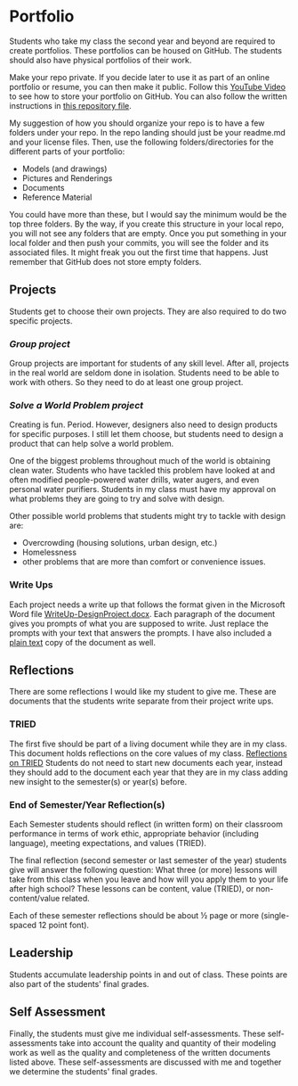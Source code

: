 # Portfolio
Students who take my class the second year and beyond are required to create portfolios.  These portfolios can be housed on GitHub.  The students should also have physical portfolios of their work.

Make your repo private.  If you decide later to use it as part of an online portfolio or resume, you can then make it public.  Follow this [YouTube Video](https://www.youtube.com/watch?v=l9rcfkhii9M&feature=youtu.be) to see how to store your portfolio on GitHub.  You can also follow the written instructions in [this repository file](https://github.com/MichaelTMiyoshi/BoidsSimulation/blob/master/TerminalGit.md).

My suggestion of how you should organize your repo is to have a few folders under your repo.  In the repo landing should just be your readme.md and your license files.  Then, use the following folders/directories for the different parts of your portfolio:

* Models (and drawings)
* Pictures and Renderings
* Documents
* Reference Material

You could have more than these, but I would say the minimum would be the top three folders.  By the way, if you create this structure in your local repo, you will not see any folders that are empty.  Once you put something in your local folder and then push your commits, you will see the folder and its associated files.  It might freak you out the first time that happens.  Just remember that GitHub does not store empty folders.

## Projects
Students get to choose their own projects.  They are also required to do two specific projects.

### *Group project*
Group projects are important for students of any skill level.  After all, projects in the real world are seldom done in isolation.  Students need to be able to work with others.  So they need to do at least one group project.

### *Solve a World Problem project*
Creating is fun.  Period.  However, designers also need to design products for specific purposes.  I still let them choose, but students need to design a product that can help solve a world problem.  

One of the biggest problems throughout much of the world is obtaining clean water.  Students who have tackled this problem have looked at and often modified people-powered water drills, water augers, and even personal water purifiers.  Students in my class must have my approval on what problems they are going to try and solve with design.

Other possible world problems that students might try to tackle with design are:
* Overcrowding (housing solutions, urban design, etc.)
* Homelessness
* other problems that are more than comfort or convenience issues.

### Write Ups
Each project needs a write up that follows the format given in the Microsoft Word file [WriteUp-DesignProject.docx](https://github.com/MichaelTMiyoshi/DesignWithMiyoshi/blob/master/Portfolio/WriteUp-DesignProject.docx).  Each paragraph of the document gives you prompts of what you are supposed to write.  Just replace the prompts with your text that answers the prompts.  I have also included a [plain text](https://github.com/MichaelTMiyoshi/DesignWithMiyoshi/blob/master/Portfolio/WriteUp-DesignProject.txt) copy of the document as well.

## Reflections
There are some reflections I would like my student to give me.  These are documents that the students write separate from their project write ups.

### TRIED
The first five should be part of a living document while they are in my class.  This document holds reflections on the core values of my class.  [Reflections on TRIED](https://github.com/MichaelTMiyoshi/DesignWithMiyoshi/blob/master/Portfolio/Reflections-TRIED.md)  Students do not need to start new documents each year, instead they should add to the document each year that they are in my class adding new insight to the semester(s) or year(s) before.

### End of Semester/Year Reflection(s)
Each Semester students should reflect (in written form) on their classroom performance in terms of work ethic, appropriate behavior (including language), meeting expectations, and values (TRIED).

The final reflection (second semester or last semester of the year) students give will answer the following question: What three (or more) lessons will take from this class when you leave and how will you apply them to your life after high school?  These lessons can be content, value (TRIED), or non-content/value related.  

Each of these semester reflections should be about ½ page or more (single-spaced 12 point font).

## Leadership
Students accumulate leadership points in and out of class.  These points are also part of the students' final grades.

## Self Assessment
Finally, the students must give me individual self-assessments.  These self-assessments take into account the quality and quantity of their modeling work as well as the quality and completeness of the written documents listed above.  These self-assessments are discussed with me and together we determine the students' final grades.
